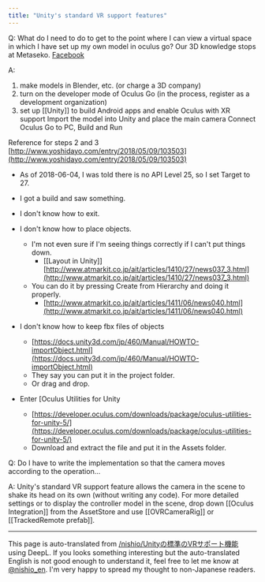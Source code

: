 ```yaml
---
title: "Unity's standard VR support features"
---
```


Q: What do I need to do to get to the point where I can view a virtual space in which I have set up my own model in oculus go? Our 3D knowledge stops at Metaseko. [Facebook](https://www.facebook.com/nishiohirokazu/posts/10215457336603119)

A:
1. make models in Blender, etc. (or charge a 3D company)
2. turn on the developer mode of Oculus Go (in the process, register as a development organization)
3. set up [[Unity]] to build Android apps and enable Oculus with XR support
Import the model into Unity and place the main camera
Connect Oculus Go to PC, Build and Run

Reference for steps 2 and 3
[http://www.yoshidayo.com/entry/2018/05/09/103503](http://www.yoshidayo.com/entry/2018/05/09/103503)
- As of 2018-06-04, I was told there is no API Level 25, so I set Target to 27.
- I got a build and saw something.
- I don't know how to exit.

- I don't know how to place objects.
    - I'm not even sure if I'm seeing things correctly if I can't put things down.
        - [[Layout in Unity]]  [http://www.atmarkit.co.jp/ait/articles/1410/27/news037_3.html](http://www.atmarkit.co.jp/ait/articles/1410/27/news037_3.html)
    - You can do it by pressing Create from Hierarchy and doing it properly.
        - [http://www.atmarkit.co.jp/ait/articles/1411/06/news040.html](http://www.atmarkit.co.jp/ait/articles/1411/06/news040.html)
- I don't know how to keep fbx files of objects
    - [https://docs.unity3d.com/jp/460/Manual/HOWTO-importObject.html](https://docs.unity3d.com/jp/460/Manual/HOWTO-importObject.html)
    - They say you can put it in the project folder.
    - Or drag and drop.

- Enter [Oculus Utilities for Unity
    - [https://developer.oculus.com/downloads/package/oculus-utilities-for-unity-5/](https://developer.oculus.com/downloads/package/oculus-utilities-for-unity-5/)
    - Download and extract the file and put it in the Assets folder.


Q: Do I have to write the implementation so that the camera moves according to the operation...

A:
Unity's standard VR support feature allows the camera in the scene to shake its head on its own (without writing any code).
For more detailed settings or to display the controller model in the scene, drop down [[Oculus Integration]] from the AssetStore and use [[OVRCameraRig]] or [[TrackedRemote prefab]].



---
This page is auto-translated from [/nishio/Unityの標準のVRサポート機能](https://scrapbox.io/nishio/Unityの標準のVRサポート機能) using DeepL. If you looks something interesting but the auto-translated English is not good enough to understand it, feel free to let me know at [@nishio_en](https://twitter.com/nishio_en). I'm very happy to spread my thought to non-Japanese readers.